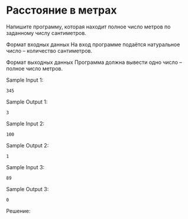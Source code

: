 # Расстояние в метрах

Напишите программу, которая находит полное число метров по заданному числу сантиметров.

Формат входных данных
На вход программе подаётся натуральное число – количество сантиметров.

Формат выходных данных
Программа должна вывести одно число – полное число метров.

Sample Input 1:
```
345
```

Sample Output 1:
```
3
```

Sample Input 2:
```
100
```

Sample Output 2:
```
1
```

Sample Input 3:
```
89
```

Sample Output 3:
```
0
```

Решение:
```python

```
